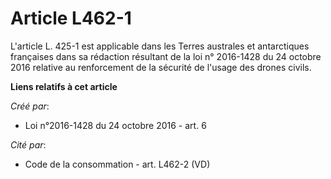# Article L462-1

L'article L. 425-1 est applicable dans les Terres australes et antarctiques françaises dans sa rédaction résultant de la loi
n° 2016-1428 du 24 octobre 2016 relative au renforcement de la sécurité de l'usage des drones civils.

**Liens relatifs à cet article**

_Créé par_:

  - Loi n°2016-1428 du 24 octobre 2016 - art. 6

_Cité par_:

  - Code de la consommation - art. L462-2 (VD)
